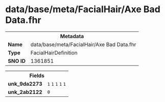 <h1>data/base/meta/FacialHair/Axe Bad Data.fhr</h1><table><tr><th colspan="100%">Metadata</th></tr><tr><td><b>Name</b></td><td>data/base/meta/FacialHair/Axe Bad Data.fhr</td></tr><tr><td><b>Type</b></td><td>FacialHairDefinition</td></tr><tr><td><b>SNO ID</b></td><td>1361851</td></tr></table>

<table><tr><th colspan="100%">Fields</th></tr><tr><td><b>unk_9da2273</b></td><td><code>1</code>
<code>1</code>
<code>1</code>
<code>1</code>
<code>1</code>
</td></tr><tr><td><b>unk_2ab2122</b></td><td><code>0</code></td></tr></table>

